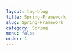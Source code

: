 ```yaml
---
layout: tag-blog
title: Spring-Framework
slug: Spring-Framework
category: Spring
menu: false
order: 1
---
```

